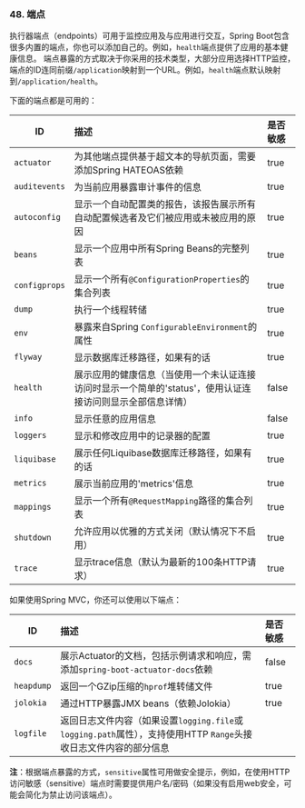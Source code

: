 ### 48. 端点
执行器端点（endpoints）可用于监控应用及与应用进行交互，Spring Boot包含很多内置的端点，你也可以添加自己的。例如，`health`端点提供了应用的基本健康信息。
端点暴露的方式取决于你采用的技术类型，大部分应用选择HTTP监控，端点的ID连同前缀`/application`映射到一个URL。例如，`health`端点默认映射到`/application/health`。

下面的端点都是可用的：

| ID | 描述　|是否敏感|
| ---- | :----- | :----- |
|`actuator`|为其他端点提供基于超文本的导航页面，需要添加Spring HATEOAS依赖|true|
|`auditevents`|为当前应用暴露审计事件的信息|true|
|`autoconfig`|显示一个自动配置类的报告，该报告展示所有自动配置候选者及它们被应用或未被应用的原因|true|
|`beans`|显示一个应用中所有Spring Beans的完整列表|true|
|`configprops`|显示一个所有`@ConfigurationProperties`的集合列表|true|
|`dump`|执行一个线程转储|true|
|`env`|暴露来自Spring `ConfigurableEnvironment`的属性|true|
|`flyway`|显示数据库迁移路径，如果有的话|true|
|`health`|展示应用的健康信息（当使用一个未认证连接访问时显示一个简单的'status'，使用认证连接访问则显示全部信息详情）|false|
|`info`|显示任意的应用信息|false|
|`loggers`|显示和修改应用中的记录器的配置|true|
|`liquibase`|展示任何Liquibase数据库迁移路径，如果有的话|true|
|`metrics`|展示当前应用的'metrics'信息|true|
|`mappings`|显示一个所有`@RequestMapping`路径的集合列表|true|
|`shutdown`|允许应用以优雅的方式关闭（默认情况下不启用）|true|
|`trace`|显示trace信息（默认为最新的100条HTTP请求）|true|

如果使用Spring MVC，你还可以使用以下端点：

| ID | 描述　|是否敏感|
| ---- | :----- | :----- |
|`docs`|展示Actuator的文档，包括示例请求和响应，需添加`spring-boot-actuator-docs`依赖|false|
|`heapdump`|返回一个GZip压缩的`hprof`堆转储文件|true|
|`jolokia`|通过HTTP暴露JMX beans（依赖Jolokia）|true|
|`logfile`|返回日志文件内容（如果设置`logging.file`或`logging.path`属性），支持使用HTTP `Range`头接收日志文件内容的部分信息||

**注**：根据端点暴露的方式，`sensitive`属性可用做安全提示，例如，在使用HTTP访问敏感（sensitive）端点时需要提供用户名/密码（如果没有启用web安全，可能会简化为禁止访问该端点）。
